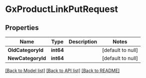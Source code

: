 # GxProductLinkPutRequest

## Properties
Name | Type | Description | Notes
------------ | ------------- | ------------- | -------------
**OldCategoryId** | **int64** |  | [default to null]
**NewCategoryId** | **int64** |  | [default to null]

[[Back to Model list]](../README.md#documentation-for-models) [[Back to API list]](../README.md#documentation-for-api-endpoints) [[Back to README]](../README.md)


